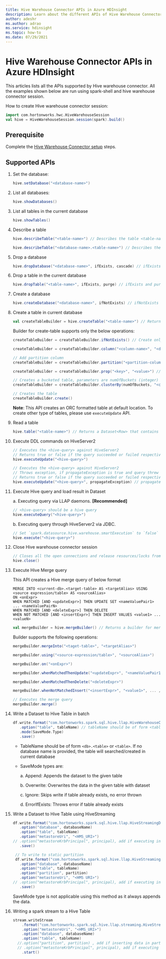 ```yaml
---
title: Hive Warehouse Connector APIs in Azure HDInsight
description: Learn about the different APIs of Hive Warehouse Connector.
author: adeshr
ms.author: adrao
ms.service: hdinsight
ms.topic: how-to
ms.date: 07/29/2021
---
```


# Hive Warehouse Connector APIs in Azure HDInsight

This articles lists all the APIs supported by Hive warehouse connector. All the examples shown below are run using spark-shell and hive warehouse connector session.

How to create Hive warehouse connector session:

```scala
import com.hortonworks.hwc.HiveWarehouseSession
val hive = HiveWarehouseSession.session(spark).build()
```

## Prerequisite

Complete the [Hive Warehouse Connector setup](./apache-hive-warehouse-connector.md#hive-warehouse-connector-setup) steps.


## Supported APIs

1. Set the database:
    ```scala
    hive.setDatabase("<database-name>")
    ```

2. List all databases:
    ```scala
    hive.showDatabases()
    ```

3. List all tables in the current database
    ```scala
    hive.showTables()
    ```

4. Describe a table
    
    ```scala
    hive.describeTable("<table-name>") // Describes the table <table-name> in the current database
    ```
    
    ```scala
    hive.describeTable("<database-name>.<table-name>") // Describes the table <table-name> in <database-name>
    ```

5. Drop a database
    
    ```scala
    hive.dropDatabase("<database-name>", ifExists, cascade) // ifExists and cascade are boolean variables
    ```

6.  Drop a table in the current database
    
    ```scala
    hive.dropTable("<table-name>", ifExists, purge) // ifExists and purge are boolean variables
    ```

7. Create a database
    ```scala
    hive.createDatabase("<database-name>", ifNotExists) // ifNotExists is boolean variable
    ```

8. Create a table in current database
    ```scala
    val createTableBuilder = hive.createTable("<table-name>") // Returns a builder to create table
    ```
    
    Builder for create-table supports only the below operations: 
    
    ```scala
    createTableBuilder = createTableBuilder.ifNotExists() // Create only if table does not exists already
    ```
    
    ```scala
    createTableBuilder = createTableBuilder.column("<column-name>", "<datatype>") // Add columns
    ```
    
    ```scala
    // Add partition column
    createTableBuilder = createTableBuilder.partition("<partition-column-name>", "<datatype>")
    ```
    ```scala
    createTableBuilder = createTableBuilder.prop("<key>", "<value>") // add table properties
    ```
    ```scala
    // Creates a bucketed table, parameters are numOfBuckets (integer) followed by column names for bucketing
    createTableBuilder = createTableBuilder.clusterBy(numOfBuckets, "<column1>", .... , "<columnN>")
    ```
    
    ```scala
    // Creates the table
    createTableBuilder.create()
    ```

    **Note**: This API creates an ORC formatted table at default location. To create other type of tables, please use `executeUpdate` API.


9. Read a table

    ```scala
    hive.table("<table-name>") // Returns a Dataset<Row> that contains data of <table-name> in the current database
    ```

10. Execute DDL commands on HiveServer2 

    ```scala
    // Executes the <hive-query> against HiveServer2
    // Returns true or false if the query succeeded or failed respectively
    hive.executeUpdate("<hive-query>")
    ```
    
    ```scala
    // Executes the <hive-query> against HiveServer2
    // Throws exception, if propagateException is true and query threw excpetion in HiveServer2
    // Returns true or false if the query succeeded or failed respectively
    hive.executeUpdate("<hive-query>", propagateException) // propagate exception is boolean value
    ```

11. Execute Hive query and load result in Dataset
    
    a. Executing query via LLAP daemons. **[Recommended]**
    ```scala
    // <hive-query> should be a hive query 
    hive.executeQuery("<hive-query>")
    ```
    b. Executing query through HiveServer2 via JDBC.
    ```scala
    // Set `spark.datasource.hive.warehouse.smartExecution` to `false` in spark configs before starting spark session
    hive.execute("<hive-query>")
    ```

12. Close Hive warehouse connector session
    ```scala
    // Closes all the open connections and release resources/locks from HiveServer2
    hive.close()
    ```

13. Execute Hive Merge query
    
    This API creates a Hive merge query of below format
    
    ```
    MERGE INTO <current-db>.<target-table> AS <targetAlias> USING <source expression/table> AS <sourceAlias>
    ON <onExpr>
    WHEN MATCHED [AND <updateExpr>] THEN UPDATE SET <nameValuePair1> ... <nameValuePairN>
    WHEN MATCHED [AND <deleteExpr>] THEN DELETE
    WHEN NOT MATCHED [AND <insertExpr>] THEN INSERT VALUES <value1> ... <valueN>
    ```

    ```scala
    val mergeBuilder = hive.mergeBuilder() // Returns a builder for merge query
    ```
    Builder supports the following operations:
    
    ```scala
    mergeBuilder.mergeInto("<taget-table>", "<targetAlias>")
    ```
    
    ```scala
    mergeBuilder.using("<source-expression/table>", "<sourceAlias>")
    ```
    
    ```scala
    mergeBuilder.on("<onExpr>")
    ```
    
    ```scala
    mergeBuilder.whenMatchedThenUpdate("<updateExpr>", "<nameValuePair1>", ... , "<nameValuePairN>")
    ```
    
    ```scala
    mergeBuilder.whenMatchedThenDelete("<deleteExpr>")
    ```
    
    ```scala
    mergeBuilder.whenNotMatchedInsert("<insertExpr>", "<value1>", ... , "<valueN>");
    ```

    ```scala
    // Executes the merge query
    mergeBuilder.merge()
    ```

14. Write a Dataset to Hive Table in batch
    ```scala
    df.write.format("com.hortonworks.spark.sql.hive.llap.HiveWarehouseConnector")
       .option("table", tableName) // tableName should be of form <table> (table should exist in current db) or <db>.<table>
       .mode(SaveMode.Type)
       .save()
    ```
    * TableName should be of form `<db>.<table>` or `<table>`. If no database name is provided, the table will searched/created in current database
    
    * SaveMode types are:
    
        a. Append: Appends the dataset to the given table
    
        b. Overwrite: Overwrites the data in the given table with dataset
    
        c. Ignore: Skips write if table already exists, no error thrown
    
        d. ErrorIfExists: Throws error if table already exists


15. Write a Dataset to Hive Table using HiveStreaming
    ```scala
    df.write.format("com.hortonworks.spark.sql.hive.llap.HiveStreamingDataSource")
       .option("database", databaseName)
       .option("table", tableName)
       .option("metastoreUri", "<HMS_URI>")
    // .option("metastoreKrbPrincipal", principal), add if executing in ESP cluster
       .save()
    
     // To write to static partition
     df.write.format("com.hortonworks.spark.sql.hive.llap.HiveStreamingDataSource")
       .option("database", databaseName)
       .option("table", tableName)
       .option("partition", partition)
       .option("metastoreUri", "<HMS URI>")
    // .option("metastoreKrbPrincipal", principal), add if executing in ESP cluster
       .save()
    ```
    SaveMode type is not applicable using this method as it always appends the data.


16. Writing a spark stream to a Hive Table
    ```scala
    stream.writeStream
        .format("com.hortonworks.spark.sql.hive.llap.streaming.HiveStreamingDataSource")
        .option("metastoreUri", "<HMS_URI>")
        .option("database", databaseName)
        .option("table", tableName)
      //.option("partition", partition) , add if inserting data in partition
      // .option("metastoreKrbPrincipal", principal), add if executing in ESP cluster
        .start()
    ```
